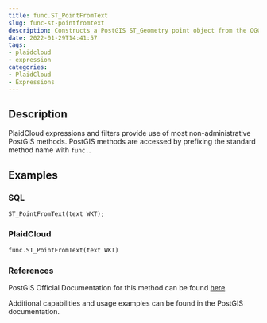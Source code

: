```yaml
---
title: func.ST_PointFromText
slug: func-st-pointfromtext
description: Constructs a PostGIS ST_Geometry point object from the OGC Well-Known text representation
date: 2022-01-29T14:41:57
tags:
- plaidcloud
- expression
categories:
- PlaidCloud
- Expressions
---
```



## Description


PlaidCloud expressions and filters provide use of most non-administrative PostGIS methods. PostGIS methods are accessed by prefixing the standard method name with `func.`.



## Examples


### SQL



```
ST_PointFromText(text WKT);
```


### PlaidCloud



```python
func.ST_PointFromText(text WKT)
```


### References


PostGIS Official Documentation for this method can be found [here](https://postgis.net/docs/manual-3.1/ST_PointFromText.html).



Additional capabilities and usage examples can be found in the PostGIS documentation.

